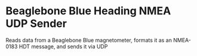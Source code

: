 # Beaglebone Blue Heading NMEA UDP Sender
Reads data from a Beaglebone Blue magnetometer, formats it as an NMEA-0183 HDT message, and sends it via UDP
